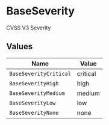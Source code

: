 # BaseSeverity

CVSS V3 Severity


## Values

| Name                   | Value                  |
| ---------------------- | ---------------------- |
| `BaseSeverityCritical` | critical               |
| `BaseSeverityHigh`     | high                   |
| `BaseSeverityMedium`   | medium                 |
| `BaseSeverityLow`      | low                    |
| `BaseSeverityNone`     | none                   |